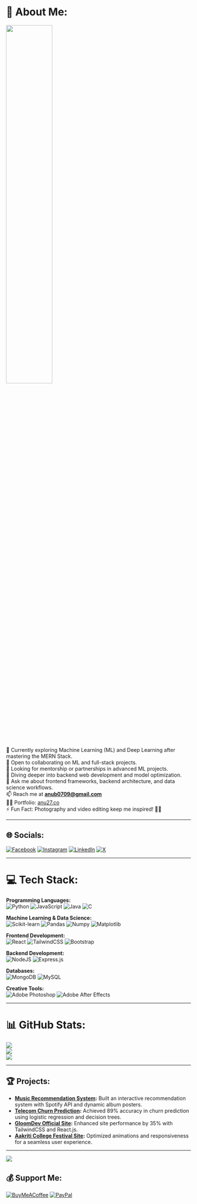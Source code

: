 # 💫 About Me:
<p align="left"><img width="50%" src="https://i.imgur.com/2iWhF8S.gif"></p>

🔭 Currently exploring Machine Learning (ML) and Deep Learning after mastering the MERN Stack.<br>
👯 Open to collaborating on ML and full-stack projects.<br>
🤝 Looking for mentorship or partnerships in advanced ML projects.<br>
🌱 Diving deeper into backend web development and model optimization.<br>
💬 Ask me about frontend frameworks, backend architecture, and data science workflows.<br>
📫 Reach me at **anub0709@gmail.com**<br>
👨‍💻 Portfolio: [anu27.co](https://anu27.co)<br>
⚡ Fun Fact: Photography and video editing keep me inspired! 🎥📸<br>

---

## 🌐 Socials:
[![Facebook](https://img.shields.io/badge/Facebook-%231877F2.svg?logo=Facebook&logoColor=white)](https://www.facebook.com/profile.php?id=100069463692242) 
[![Instagram](https://img.shields.io/badge/Instagram-%23E4405F.svg?logo=Instagram&logoColor=white)](https://instagram.com/reincarnate_27) 
[![LinkedIn](https://img.shields.io/badge/LinkedIn-%230077B5.svg?logo=linkedin&logoColor=white)](https://linkedin.com/in/anurag-bheemani) 
[![X](https://img.shields.io/badge/X-black.svg?logo=X&logoColor=white)](https://twitter.com/Anu_b_27)

---

# 💻 Tech Stack:
**Programming Languages:**  
![Python](https://img.shields.io/badge/Python-3670A0?style=for-the-badge&logo=python&logoColor=ffdd54) 
![JavaScript](https://img.shields.io/badge/JavaScript-%23323330.svg?style=for-the-badge&logo=javascript&logoColor=%23F7DF1E) 
![Java](https://img.shields.io/badge/Java-%23ED8B00.svg?style=for-the-badge&logo=openjdk&logoColor=white) 
![C](https://img.shields.io/badge/C-%2300599C.svg?style=for-the-badge&logo=c&logoColor=white)

**Machine Learning & Data Science:**  
![Scikit-learn](https://img.shields.io/badge/Scikit--learn-%23F7931E.svg?style=for-the-badge&logo=scikit-learn&logoColor=white) 
![Pandas](https://img.shields.io/badge/Pandas-%23150458.svg?style=for-the-badge&logo=pandas&logoColor=white) 
![Numpy](https://img.shields.io/badge/Numpy-%23013243.svg?style=for-the-badge&logo=numpy&logoColor=white) 
![Matplotlib](https://img.shields.io/badge/Matplotlib-%23ffffff.svg?style=for-the-badge&logo=matplotlib&logoColor=black)

**Frontend Development:**  
![React](https://img.shields.io/badge/React-%2320232a.svg?style=for-the-badge&logo=react&logoColor=%2361DAFB) 
![TailwindCSS](https://img.shields.io/badge/TailwindCSS-%2338B2AC.svg?style=for-the-badge&logo=tailwind-css&logoColor=white) 
![Bootstrap](https://img.shields.io/badge/Bootstrap-%238511FA.svg?style=for-the-badge&logo=bootstrap&logoColor=white)

**Backend Development:**  
![NodeJS](https://img.shields.io/badge/Node.js-6DA55F?style=for-the-badge&logo=node.js&logoColor=white) 
![Express.js](https://img.shields.io/badge/Express.js-%23404d59.svg?style=for-the-badge&logo=express&logoColor=%2361DAFB)

**Databases:**  
![MongoDB](https://img.shields.io/badge/MongoDB-%234ea94b.svg?style=for-the-badge&logo=mongodb&logoColor=white) 
![MySQL](https://img.shields.io/badge/MySQL-%2300000f.svg?style=for-the-badge&logo=mysql&logoColor=white)

**Creative Tools:**  
![Adobe Photoshop](https://img.shields.io/badge/Adobe%20Photoshop-%2331A8FF.svg?style=for-the-badge&logo=adobe-photoshop&logoColor=white) 
![Adobe After Effects](https://img.shields.io/badge/Adobe%20After%20Effects-9999FF.svg?style=for-the-badge&logo=adobe-after-effects&logoColor=white)

---

# 📊 GitHub Stats:
![](https://github-readme-stats.vercel.app/api?username=anu277&theme=nightowl&hide_border=false&include_all_commits=true&count_private=true)<br/>
![](https://github-readme-streak-stats.herokuapp.com/?user=anu277&theme=nightowl&hide_border=false)<br/>
![](https://github-readme-stats.vercel.app/api/top-langs/?username=anu277&theme=nightowl&hide_border=false&include_all_commits=true&count_private=true&layout=compact)

---

## 🏆 Projects:
- **[Music Recommendation System](https://music-recommendation-sys.streamlit.app/):** Built an interactive recommendation system with Spotify API and dynamic album posters.
- **[Telecom Churn Prediction](https://github.com/Anu277/Machine-Learning/tree/main/Telecom-Customer-Churn-Prediction):** Achieved 89% accuracy in churn prediction using logistic regression and decision trees.
- **[GloomDev Official Site](https://www.gloom-dev.com):** Enhanced site performance by 35% with TailwindCSS and React.js.
- **[Aakriti College Festival Site](https://www.aakriti.club):** Optimized animations and responsiveness for a seamless user experience.

---

[![](https://visitcount.itsvg.in/api?id=anu277&icon=8&color=5)](https://visitcount.itsvg.in)

## 💰 Support Me:
[![BuyMeACoffee](https://img.shields.io/badge/Buy%20Me%20a%20Coffee-ffdd00?style=for-the-badge&logo=buy-me-a-coffee&logoColor=black)](https://www.buymeacoffee.com/anub0709) 
[![PayPal](https://img.shields.io/badge/PayPal-00457C?style=for-the-badge&logo=paypal&logoColor=white)](https://paypal.me/anuragb0709)
